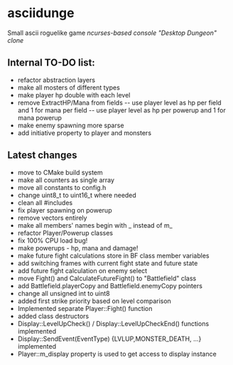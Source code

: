 # asciidunge
Small ascii roguelike game
*ncurses-based console "Desktop Dungeon" clone*

## Internal TO-DO list:
- refactor abstraction layers
- make all mosters of different types
- make player hp double with each level
- remove ExtractHP/Mana from fields
-- use player level as hp per field and 1 for mana per field
-- use player level as hp per powerup and 1 for mana powerup
- make enemy spawning more sparse
- add initiative property to player and monsters

## Latest changes
+ move to CMake build system
+ make all counters as single array
+ move all constants to config.h
+ change uint8_t to uint16_t where needed
+ clean all #includes
+ fix player spawning on powerup
+ remove vectors entirely
+ make all members' names begin with _ instead of m_
+ refactor Player/Powerup classes
+ fix 100% CPU load bug!
+ make powerups - hp, mana and damage!
+ make future fight calculations store in BF class member variables
+ add switching frames with current fight state and future state
+ add future fight calculation on enemy select
+ move Fight() and CalculateFutureFight() to "Battlefield" class
+ add Battlefield.playerCopy and Battlefield.enemyCopy pointers 
+ change all unsigned int to uint8
+ added first strike priority based on level comparison
+ Implemented separate Player::Fight() function
+ added class destructors
+ Display::LevelUpCheck() / Display::LevelUpCheckEnd() functions implemented
+ Display::SendEvent(EventType) {LVLUP,MONSTER_DEATH, ...} implemented
+ Player::m_display property is used to get access to display instance
